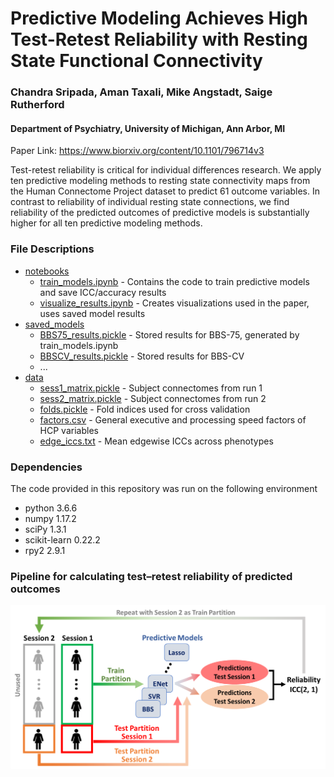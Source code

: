 # Predictive Modeling Achieves High Test-Retest Reliability with Resting State Functional Connectivity

### Chandra Sripada, Aman Taxali, Mike Angstadt, Saige Rutherford
#### Department of Psychiatry, University of Michigan, Ann Arbor, MI 

Paper Link: https://www.biorxiv.org/content/10.1101/796714v3

Test-retest reliability is critical for individual differences research. We apply ten predictive modeling methods to resting state connectivity maps from the Human Connectome Project dataset to predict 61 outcome variables. In contrast to reliability of individual resting state connections, we find reliability of the predicted outcomes of predictive models is substantially higher for all ten predictive modeling methods.

### File Descriptions

 * [notebooks](./notebooks)
   * [train_models.ipynb](./notebooks/train_models.ipynb) - Contains the code to train predictive models and save ICC/accuracy results
   * [visualize_results.ipynb](./notebooks/train_models.ipynb) - Creates visualizations used in the paper, uses saved model results 
 * [saved_models](./saved_models)
   * [BBS75_results.pickle](./saved_models/BBS75_results.pickle) - Stored results for BBS-75, generated by train_models.ipynb
   * [BBSCV_results.pickle](./saved_models/BBSCV_results.pickle) - Stored results for BBS-CV
   * ...
 * [data](./data)
   * [sess1_matrix.pickle](./data/sess1_matrix.pickle) - Subject connectomes from run 1
   * [sess2_matrix.pickle](./data/sess2_matrix.pickle) - Subject connectomes from run 2
   * [folds.pickle](./data/folds.pickle) - Fold indices used for cross validation
   * [factors.csv](./data/factors.csv) - General executive and processing speed factors of HCP variables
   * [edge_iccs.txt](./data/edge_iccs.txt) - Mean edgewise ICCs across phenotypes


### Dependencies

The code provided in this repository was run on the following environment

* python 3.6.6
* numpy 1.17.2
* sciPy 1.3.1
* scikit-learn 0.22.2
* rpy2 2.9.1


### Pipeline for calculating test–retest reliability of predicted outcomes
![Figure 1](./misc/figure_1.tif)


